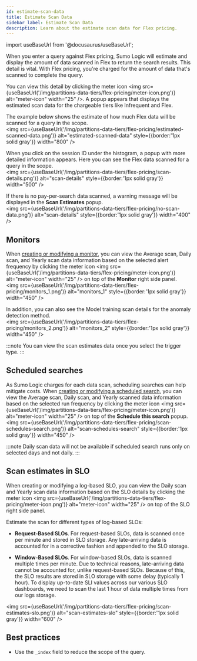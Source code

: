 ```yaml
---
id: estimate-scan-data
title: Estimate Scan Data
sidebar_label: Estimate Scan Data
description: Learn about the estimate scan data for Flex pricing.
---
```

import useBaseUrl from '@docusaurus/useBaseUrl';

When you enter a query against Flex pricing, Sumo Logic will estimate and display the amount of data scanned in Flex to return the search results. This detail is vital. With Flex pricing, you're charged for the amount of data that's scanned to complete the query. 

You can view this detail by clicking the meter icon <img src={useBaseUrl('/img/partitions-data-tiers/flex-pricing/meter-icon.png')} alt="meter-icon" width="25" />. A popup appears that displays the estimated scan data for the chargeable tiers like Infrequent and Flex.

The example below shows the estimate of how much Flex data will be scanned for a query in the scope.<br/><img src={useBaseUrl('/img/partitions-data-tiers/flex-pricing/estimated-scanned-data.png')} alt="estimated-scanned-data" style={{border:'1px solid gray'}} width="800" /> 

When you click on the session ID under the histogram, a popup with more detailed information appears. Here you can see the Flex data scanned for a query in the scope.<br/><img src={useBaseUrl('/img/partitions-data-tiers/flex-pricing/scan-details.png')} alt="scan-details" style={{border:'1px solid gray'}} width="500" />

If there is no pay-per-search data scanned, a warning message will be displayed in the **Scan Estimates** popup.<br/><img src={useBaseUrl('/img/partitions-data-tiers/flex-pricing/no-scan-data.png')} alt="scan-details" style={{border:'1px solid gray'}} width="400" />

## Monitors

When [creating or modifying a monitor](/docs/alerts/monitors/create-monitor/#step-1-set-trigger-conditions), you can view the Average scan, Daily scan, and Yearly scan data information based on the selected alert frequency by clicking the meter icon <img src={useBaseUrl('/img/partitions-data-tiers/flex-pricing/meter-icon.png')} alt="meter-icon" width="25" /> on top of the **Monitor** right side panel. <br/><img src={useBaseUrl('/img/partitions-data-tiers/flex-pricing/monitors_1.png')} alt="monitors_1" style={{border:'1px solid gray'}} width="450" /> 

In addition, you can also see the Model training scan details for the anomaly detection method.<br/><img src={useBaseUrl('/img/partitions-data-tiers/flex-pricing/monitors_2.png')} alt="monitors_2" style={{border:'1px solid gray'}} width="450" /> 

:::note
You can view the scan estimates data once you select the trigger type.
:::

## Scheduled searches

As Sumo Logic charges for each data scan, scheduling searches can help mitigate costs. When [creating or modifying a scheduled search](/docs/alerts/scheduled-searches/schedule-search/#schedule-a-search), you can view the Average scan, Daily scan, and Yearly scanned data information based on the selected run frequency by clicking the meter icon <img src={useBaseUrl('/img/partitions-data-tiers/flex-pricing/meter-icon.png')} alt="meter-icon" width="25" /> on top of the **Schedule this search** popup. <br/><img src={useBaseUrl('/img/partitions-data-tiers/flex-pricing/scan-schedules-search.png')} alt="scan-schedules-search" style={{border:'1px solid gray'}} width="450" />

:::note
Daily scan data will not be available if scheduled search runs only on selected days and not daily.
:::

## Scan estimates in SLO

When creating or modifying a log-based SLO, you can view the Daily scan and Yearly scan data information based on the SLO details by clicking the meter icon <img src={useBaseUrl('/img/partitions-data-tiers/flex-pricing/meter-icon.png')} alt="meter-icon" width="25" /> on top of the SLO right side panel.

Estimate the scan for different types of log-based SLOs:

- **Request-Based SLOs**. For request-based SLOs, data is scanned once per minute and stored in SLO storage. Any late-arriving data is accounted for in a corrective fashion and appended to the SLO storage.

- **Window-Based SLOs**. For window-based SLOs, data is scanned multiple times per minute. Due to technical reasons, late-arriving data cannot be accounted for, unlike request-based SLOs. Because of this, the SLO results are stored in SLO storage with some delay (typically 1 hour). To display up-to-date SLI values across our various SLO dashboards, we need to scan the last 1 hour of data multiple times from our logs storage.

<img src={useBaseUrl('/img/partitions-data-tiers/flex-pricing/scan-estimates-slo.png')} alt="scan-estimates-slo" style={{border:'1px solid gray'}} width="600" />

## Best practices

- Use the `_index` field to reduce the scope of the query.
